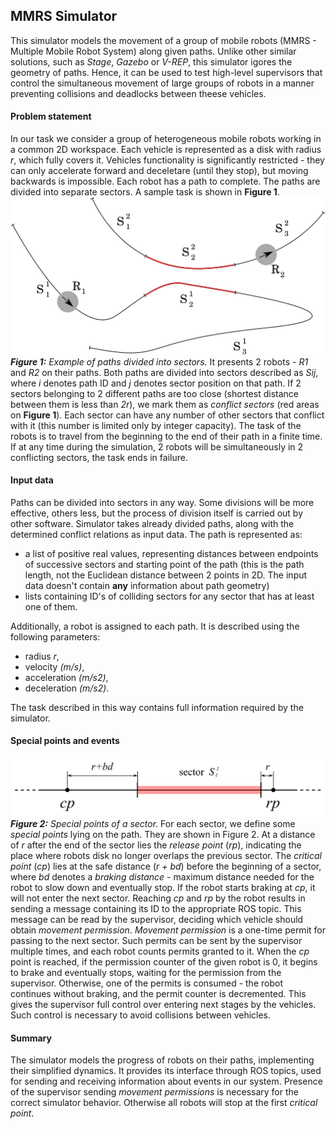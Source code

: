 ## MMRS Simulator

This simulator models the movement of a group of mobile robots (MMRS - Multiple Mobile Robot System) along given paths. Unlike other similar solutions, such as *Stage*, *Gazebo* or *V-REP*, this simulator igores the geometry of paths. Hence, it can be used to test high-level supervisors that control the simultaneous movement of large groups of robots in a manner preventing collisions and deadlocks between theese vehicles. 

#### Problem statement

In our task we consider a group of heterogeneous mobile robots working in a common 2D workspace. Each vehicle is represented as a disk with radius *r*, which fully covers it. Vehicles functionality is significantly restricted - they can only accelerate forward and deceletare (until they stop), but moving backwards is impossible. Each robot has a path to complete. The paths are divided into separate sectors. A sample task is shown in **Figure 1**.
![](pics/paths.png)
*__Figure 1:__ Example of paths divided into sectors.*
It presents 2 robots - *R1* and *R2* on their paths. Both paths are divided into sectors described as *Sij*, where *i* denotes path ID and *j* denotes sector position on that path. If 2 sectors belonging to 2 different paths are too close (shortest distance between them is less than *2r*), we mark them as *conflict sectors* (red areas on **Figure 1**). Each sector can have any number of other sectors that conflict with it (this number is limited only by integer capacity). The task of the robots is to travel from the beginning to the end of their path in a finite time. If at any time during the simulation, 2 robots will be simultaneously in 2 conflicting sectors, the task ends in failure.

#### Input data

Paths can be divided into sectors in any way. Some divisions will be more effective, others less, but the process of division itself is carried out by other software. Simulator takes already divided paths, along with the determined conflict relations as input data. The path is represented as:
- a list of positive real values, representing distances between endpoints of successive sectors and starting point of the path (this is the path length, not the Euclidean distance between 2 points in 2D. The input data doesn't contain **any** information about path geometry)
- lists containing ID's of colliding sectors for any sector that has at least one of them. 

Additionally, a robot is assigned to each path. It is described using the following parameters:
- radius *r*,
- velocity *(m/s)*,
- acceleration *(m/s2)*,
- deceleration *(m/s2)*.

The task described in this way contains full information required by the simulator. 

#### Special points and events 


![](pics/special_points.png)
*__Figure 2:__ Special points of a sector.*
For each sector, we define some *special points* lying on the path. They are shown in Figure 2.  At a distance of *r* after the end of the sector lies the *release point* (*rp*), indicating the place where robots disk no longer overlaps the previous sector. The *critical point* (*cp*) lies at the safe distance (*r + bd*) before the beginning of a sector, where *bd* denotes a *braking distance* - maximum distance needed for the robot to slow down and eventually stop. If the robot starts braking at *cp*, it will not enter the next sector. Reaching *cp* and *rp* by the robot results in sending a message containing its ID to the appropriate ROS topic. This message can be read by the supervisor, deciding which vehicle should obtain *movement permission*. *Movement permission* is a one-time permit for passing to the next sector. Such permits can be sent by the supervisor multiple times, and each robot counts permits granted to it. When the *cp* point is reached, if the permission counter of the given robot is 0, it begins to brake and eventually stops, waiting for the permission from the supervisor. Otherwise, one of the permits is consumed - the robot continues without braking, and the permit counter is decremented. This gives the supervisor full control over entering next stages by the vehicles. Such control is necessary to avoid collisions between vehicles.

#### Summary

The simulator models the progress of robots on their paths, implementing their simplified dynamics. It provides its interface through ROS topics, used for sending and receiving information about events in our system. Presence of the supervisor sending *movement permissions* is necessary for the correct simulator behavior. Otherwise all robots will stop at the first *critical point*.



